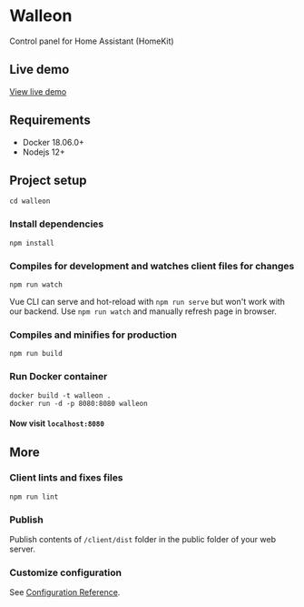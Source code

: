 # Walleon
Control panel for Home Assistant (HomeKit)

## Live demo
[View live demo](https://lejtzen.github.io/walleon/)

## Requirements
* Docker 18.06.0+
* Nodejs 12+

## Project setup
```
cd walleon
```

### Install dependencies
```
npm install
```

### Compiles for development and watches client files for changes
```
npm run watch
```

Vue CLI can serve and hot-reload with `npm run serve` but won't work with our backend. Use `npm run watch` and manually refresh page in browser.

### Compiles and minifies for production
```
npm run build
```

### Run Docker container
```
docker build -t walleon .
docker run -d -p 8080:8080 walleon
```

#### Now visit `localhost:8080`

## More
### Client lints and fixes files
```
npm run lint
```

### Publish
Publish contents of `/client/dist` folder in the public folder of your web server.

### Customize configuration
See [Configuration Reference](https://cli.vuejs.org/config/).
